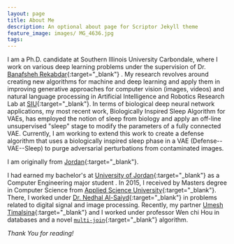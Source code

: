 ```yaml
---
layout: page
title: About Me
description: An optional about page for Scriptor Jekyll theme
feature_image: images/ MG_4636.jpg
tags: 
---
```


I am a Ph.D. candidate at Southern Illinois University Carbondale, where I work on various deep learning problems under the supervision of Dr. [Banafsheh Rekabdar](https://sites.google.com/site/banafsheh1rekabdar){:target="_blank"} . My research revolves around creating new algorithms for machine and deep learning and apply them in improving generative approaches for computer vision (images, videos) and natural language processing in Artificial Intelligence and Robotics Research Lab at [SIU](https://www.siu.edu){:target="_blank"}.  In terms of biological deep neural network applications, my most recent work, Biologically Inspired Sleep Algorithm for VAEs, has employed the notion of sleep from biology and apply an off-line unsupervised "sleep" stage to modify the parameters of a fully connected VAE.  Currently, I am working to extend this work to create a defense algorithm that uses a biologically inspired sleep phase in a VAE (Defense--VAE--Sleep) to purge adversarial perturbations from contaminated images. 


I am originally from [Jordan](https://en.wikipedia.org/wiki/Jordan){:target="_blank"}. 

 I had earned my bachelor's at [University of Jordan](http://ju.edu.jo){:target="_blank"} as a Computer Engineering major student . In  2015, I received by Masters degree in Computer Science from [Applied Science University](https://www.asu.edu.jo){:target="_blank"}. There, I worked under   [Dr. Nedhal Al-Saiyd](https://scholar.google.com/citations?user=ynb9e7AAAAAJ&hl=en){:target="_blank"} in problems related to digital signal and image processing. Recently,  my partner [Umesh Timalsina](https://umesh-timalsina.github.io/){:target="_blank"}  and I worked under professor Wen chi Hou in databases and a novel [`multi-join`](https://github.com/multijoin-hub/){:target="_blank"} algorithm.

*Thank You for reading!*

